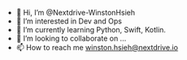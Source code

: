 - 👋 Hi, I’m @Nextdrive-WinstonHsieh
- 👀 I’m interested in Dev and Ops
- 🌱 I’m currently learning Python, Swift, Kotlin.
- 💞️ I’m looking to collaborate on ...
- 📫 How to reach me <winston.hsieh@nextdrive.io>

<!---
Nextdrive-WinstonHsieh/Nextdrive-WinstonHsieh is a ✨ special ✨ repository because its `README.md` (this file) appears on your GitHub profile.
You can click the Preview link to take a look at your changes.
--->
